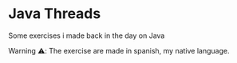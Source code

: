 # Java Threads

Some exercises i made back in the day on Java

Warning ⚠️: The exercise are made in spanish, my native language.
